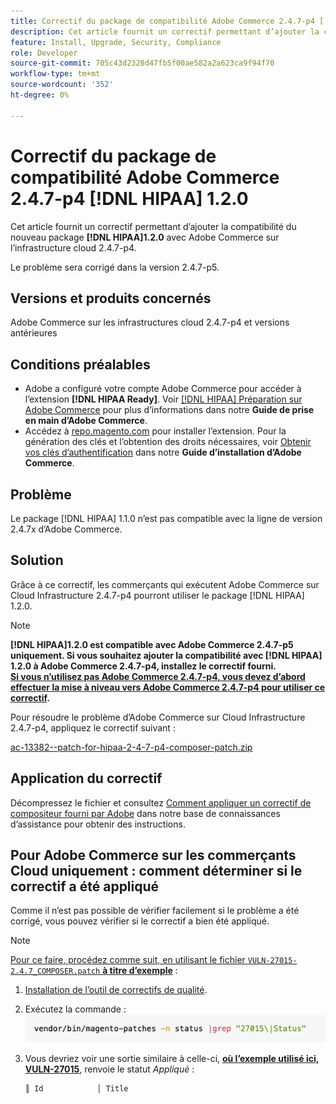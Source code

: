 ```yaml
---
title: Correctif du package de compatibilité Adobe Commerce 2.4.7-p4 [!DNL HIPAA] 1.2.0
description: Cet article fournit un correctif permettant d’ajouter la compatibilité du nouveau package 1.2.0 avec Adobe Commerce sur  [!DNL HIPAA] ’infrastructure cloud 2.4.7-p4
feature: Install, Upgrade, Security, Compliance
role: Developer
source-git-commit: 705c43d2328d47fb5f00ae582a2a623ca9f94f70
workflow-type: tm+mt
source-wordcount: '352'
ht-degree: 0%

---
```


# Correctif du package de compatibilité Adobe Commerce 2.4.7-p4 [!DNL HIPAA] 1.2.0

Cet article fournit un correctif permettant d’ajouter la compatibilité du nouveau package **[!DNL HIPAA]1.2.0** avec Adobe Commerce sur l’infrastructure cloud 2.4.7-p4.

Le problème sera corrigé dans la version 2.4.7-p5.

## Versions et produits concernés

Adobe Commerce sur les infrastructures cloud 2.4.7-p4 et versions antérieures

## Conditions préalables

* Adobe a configuré votre compte Adobe Commerce pour accéder à l’extension **[!DNL HIPAA Ready]**. Voir [[!DNL HIPAA] Préparation sur Adobe Commerce](https://experienceleague.adobe.com/en/docs/commerce-admin/start/compliance/hipaa-ready-service/overview) pour plus d’informations dans notre **Guide de prise en main d’Adobe Commerce**.
* Accédez à [repo.magento.com](https://repo.magento.com) pour installer l’extension. Pour la génération des clés et l’obtention des droits nécessaires, voir [Obtenir vos clés d’authentification](https://experienceleague.adobe.com/en/docs/commerce-operations/installation-guide/prerequisites/authentication-keys) dans notre **Guide d’installation d’Adobe Commerce**.

## Problème

Le package [!DNL HIPAA] 1.1.0 n’est pas compatible avec la ligne de version 2.4.7x d’Adobe Commerce.

## Solution

Grâce à ce correctif, les commerçants qui exécutent Adobe Commerce sur Cloud Infrastructure 2.4.7-p4 pourront utiliser le package [!DNL HIPAA] 1.2.0.

>[!NOTE]
>
>**[!DNL HIPAA]1.2.0 est compatible avec Adobe Commerce 2.4.7-p5 uniquement. Si vous souhaitez ajouter la compatibilité avec [!DNL HIPAA] 1.2.0 à Adobe Commerce 2.4.7-p4, installez le correctif fourni.<br><u>Si vous n’utilisez pas Adobe Commerce 2.4.7-p4, vous devez d’abord effectuer la mise à niveau vers Adobe Commerce 2.4.7-p4 pour utiliser ce correctif</u>.**

Pour résoudre le problème d’Adobe Commerce sur Cloud Infrastructure 2.4.7-p4, appliquez le correctif suivant :

[ac-13382--patch-for-hipaa-2-4-7-p4-composer-patch.zip](assets/ac-13382--patch-for-hipaa-2-4-7-p4-composer-patch.zip)

## Application du correctif

Décompressez le fichier et consultez [Comment appliquer un correctif de compositeur fourni par Adobe](https://experienceleague.adobe.com/docs/commerce-knowledge-base/kb/how-to/how-to-apply-a-composer-patch-provided-by-magento.html) dans notre base de connaissances d’assistance pour obtenir des instructions.

## Pour Adobe Commerce sur les commerçants Cloud uniquement : comment déterminer si le correctif a été appliqué

Comme il n’est pas possible de vérifier facilement si le problème a été corrigé, vous pouvez vérifier si le correctif a bien été appliqué.

>[!NOTE]
>
><u>Pour ce faire, procédez comme suit, en utilisant le fichier `VULN-27015-2.4.7_COMPOSER.patch` **à titre d’exemple**</u> :

1. [Installation de l’outil de correctifs de qualité](https://experienceleague.adobe.com/docs/commerce-operations/tools/quality-patches-tool/usage.html).
1. Exécutez la commande : <br>
   ![cve-2024-34102-tell-if-patch-applied-code](assets/cve-2024-34102-tell-if-patch-applied-code.png)
1. Vous devriez voir une sortie similaire à celle-ci, **<u>où l’exemple utilisé ici, VULN-27015</u>**, renvoie le statut *Appliqué* :

   ```bash
   ║ Id            │ Title                                                        │ Category        │ Origin                 │ Status      │ Details                                          ║ ║ N/A           │ ../m2-hotfixes/VULN-27015-2.4.7_COMPOSER_patch.patch      │ Other           │ Local                  │ Applied     │ Patch type: Custom                                
   ```

<!-- For Step 2:
     ```bash
    vendor/bin/magento-patches -n status |grep "27015\|Status"
     ```
-->
